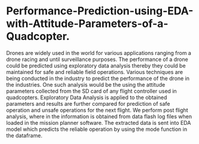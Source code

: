 # Performance-Prediction-using-EDA-with-Attitude-Parameters-of-a-Quadcopter.
Drones are widely used in the world for various applications ranging from a drone racing and until surveillance purposes. The performance of a drone could be predicted using exploratory data analysis thereby they could be maintained for safe and reliable field operations. Various techniques are being conducted in the industry to predict the performance of the drone in the industries. One such analysis would be the using the attitude parameters collected from the SD card of any flight controller used in quadcopters. Exploratory Data Analysis is applied to the obtained parameters and results are further compared for prediction of safe operation and unsafe operations for the next flight. We perform post flight analysis, where in the information is obtained from data flash log files when loaded in the mission planner software. The extracted data is sent into EDA model which predicts the reliable operation by using the mode function in the dataframe.
